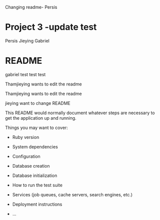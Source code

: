 Changing readme- Persis

# Project 3 -update test
Persis Jieying Gabriel
# README

gabriel test 
test test

Thamjieying wants to edit the readme


Thamjieying wants to edit the readme

jieying want to change README

This README would normally document whatever steps are necessary to get the
application up and running.

Things you may want to cover:

* Ruby version

* System dependencies

* Configuration

* Database creation

* Database initialization

* How to run the test suite

* Services (job queues, cache servers, search engines, etc.)

* Deployment instructions

* ...

